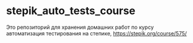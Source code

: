 # stepik_auto_tests_course
Это репозиторий для хранения домашних работ по курсу автоматизация тестирования на степике, https://stepik.org/course/575/
